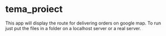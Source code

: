 # tema_proiect
This app will display the route for delivering orders on google map.
To run just put the files in a folder on a localhost server or a real server.
